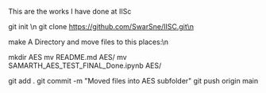 This are the works I have done at IISc


git init \n
git clone https://github.com/SwarSne/IISC.git\n


make A Directory and move files to this places:\n

mkdir AES
mv README.md AES/
mv SAMARTH_AES_TEST_FINAL_Done.ipynb AES/

git add .
git commit -m "Moved files into AES subfolder"
git push origin main
